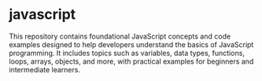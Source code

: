 # javascript
This repository contains foundational JavaScript concepts and code examples designed to help developers understand the basics of JavaScript programming. It includes topics such as variables, data types, functions, loops, arrays, objects, and more, with practical examples for beginners and intermediate learners.
